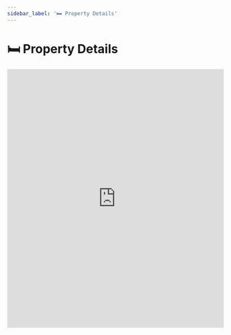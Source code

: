 ```yaml
---
sidebar_label: '🛏 Property Details'
---
```


# 🛏 Property Details

<iframe width="100%" height="600px" src="https://www.youtube.com/embed/JjLR4_ipjsk" title="YouTube video player" frameborder="0" allow="accelerometer; autoplay; clipboard-write; encrypted-media; gyroscope; picture-in-picture" allowfullscreen></iframe>
